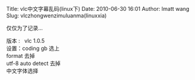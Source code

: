 Title: vlc中文字幕乱码(linux下)
Date: 2010-06-30 16:01
Author: lmatt wang
Slug: vlczhongwenzimuluanma(linuxxia)

仅仅为了记录...

版本 :   vlc 1.0.5\
设置：coding gb 选上\
format 去掉\
utf-8 auto detect 去掉\
中文字体选择
